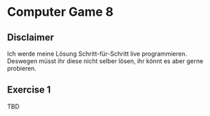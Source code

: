 # Computer Game 8

## Disclaimer

Ich werde meine Lösung Schritt-für-Schritt live programmieren.  
Deswegen müsst ihr diese nicht selber lösen, ihr könnt es aber gerne probieren.

## Exercise 1

TBD
